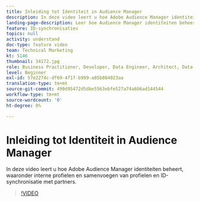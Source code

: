 ```yaml
---
title: Inleiding tot Identiteit in Audience Manager
description: In deze video leert u hoe Adobe Audience Manager identiteiten beheert, waaronder interne profielen en samenvoegen van profielen en ID-synchronisatie met partners.
landing-page-description: Leer hoe Audience Manager identiteiten beheert, inclusief interne profielen en samenvoegen van profielen en id-synchronisatie met partners.
feature: ID-synchronisaties
topics: null
activity: understand
doc-type: feature video
team: Technical Marketing
kt: 5146
thumbnail: 34172.jpg
role: Business Practitioner, Developer, Data Engineer, Architect, Data Architect, Administrator, Leader
level: Beginner
exl-id: 57e2274c-df69-4f1f-b999-a05b864023aa
translation-type: tm+mt
source-git-commit: 499d95472d5dbe5563ebfe527a74a606ad144544
workflow-type: tm+mt
source-wordcount: '0'
ht-degree: 0%

---
```


# Inleiding tot Identiteit in Audience Manager

In deze video leert u hoe Adobe Audience Manager identiteiten beheert, waaronder interne profielen en samenvoegen van profielen en ID-synchronisatie met partners.

>[!VIDEO](https://video.tv.adobe.com/v/34172/?quality=12)
